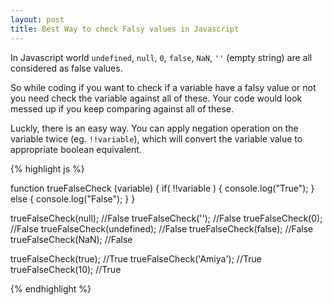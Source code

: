```yaml
---
layout: post
title: Best Way to check Falsy values in Javascript
---
```


In Javascript world `undefined`, `null`, `0`, `false`, `NaN`, `''` (empty string) are all considered as false values.

So while coding if you want to check if a variable have a falsy value or not you need check the variable against all of these. Your code would look messed up if you keep comparing against all of these. 

Luckly, there is an easy way. You can apply negation operation on the variable twice (eg. `!!variable`), which will convert the variable value to appropriate boolean equivalent.

{% highlight js %}

function trueFalseCheck (variable) {
	if( !!variable ) {
	    console.log("True");
	} else {
	    console.log("False");
	}
}

trueFalseCheck(null);       //False
trueFalseCheck('');         //False
trueFalseCheck(0);          //False
trueFalseCheck(undefined);  //False
trueFalseCheck(false);      //False
trueFalseCheck(NaN);        //False

trueFalseCheck(true);		//True
trueFalseCheck('Amiya'); 	//True
trueFalseCheck(10); 		//True

{% endhighlight %}
